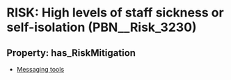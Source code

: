 # RISK: __High levels of staff sickness or self-isolation__ (PBN__Risk_3230)

## Property: has_RiskMitigation

* [Messaging tools](PBN__Mitigation_1716)

